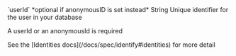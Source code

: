 <tr>
  <td>`userId`</td>
  <td>*optional if anonymousID is set instead*</td>
  <td>String</td>
  <td>Unique identifier for the user in your database
    <p>A userId or an anonymousId is required </p>
    <p>See the [Identities docs](/docs/spec/identify#identities) for more detail</p>
  </td>
</tr>
